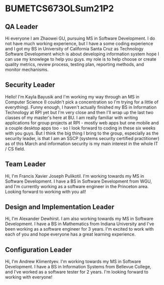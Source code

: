 # BUMETCS673OLSum21P2

## QA Leader
Hi everyone I am Zhaowei GU, pursuing MS in Software Development. I do not have much working experience, but I have a some coding experience and I got my BS in University of California Santa Cruz as Technology Software Development which is about developing information system hope I can use my knowlege to help you guys.
my role is to help choose or create quality metrics, review process, testing plan, reporting methods, and monitor mechanisms.

## Security Leader
Hello! I'm Kayla Bayusik and I'm working my way through an MS in Computer Science (I couldn't pick a concentration so I'm trying for a little of everything). Funny enough, I haven't actually finished my BS in Information Technology at RPI yet but I'm very close and then I'll wrap up the last two classes of my master's here at BU. I am really familiar with writing applications for group projects at RPI - mostly web apps but one mobile and a couple desktop apps too - so I look forward to coding in these six weeks with you guys. But I think the big thing I bring to the group, especially as the security leader, is that I am an SSCP (systems security certified practitioner) as of this March and information security is my main interest in the whole IT / CS field.

## Team Leader
Hi, I'm Francis Xavier Joseph Pulikotil. I'm working towards my MS in Software Development. I have a BS in Software Development from WGU, and I'm currently working as a software engineer in the Princeton area. Looking forward to working with you all!

## Design and Implementation Leader
Hi, I'm Alexander Dewhirst. I am also working towards my MS in Software Development. I have a BS in Mathematics from Indiana University and I've been working as a software engineer for 3 years. I'm excited to work with each of you and hope everyone has a great learning experience.

## Configuration Leader
Hi, I'm Andrew Klimentyev. I'm working towards my MS in Software Development. I have a BS in Information Systems from Bellevue College, and I've worked as a software tester for 2 years. I'm looking forward to working with everyone!
